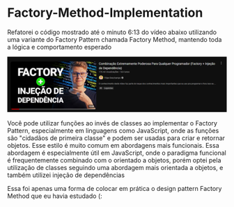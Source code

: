 # Factory-Method-Implementation

Refatorei o código mostrado até o minuto 6:13 do vídeo abaixo utilizando uma variante do Factory Pattern chamada Factory Method, mantendo toda a lógica e comportamento esperado

[![link para o vídeo citado](images/i.png)](https://www.youtube.com/watch?v=uyOJ2jjBtBs&t=460s)

Você pode utilizar funções ao invés de classes ao implementar o Factory Pattern, especialmente em linguagens como JavaScript, onde as funções são "cidadãos de primeira classe" e podem ser usadas para criar e retornar objetos. Esse estilo é muito comum em abordagens mais funcionais. Essa abordagem é especialmente útil em JavaScript, onde o paradigma funcional é frequentemente combinado com o orientado a objetos, porém optei pela utilização de classes seguindo uma abordagem mais orientada a objetos, e também utilizei injeção de dependências

Essa foi apenas uma forma de colocar em prática o design pattern Factory Method que eu havia estudado (:
